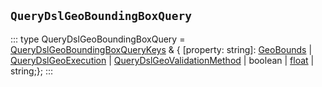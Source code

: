 ## `QueryDslGeoBoundingBoxQuery`
:::
type QueryDslGeoBoundingBoxQuery = [QueryDslGeoBoundingBoxQueryKeys](./QueryDslGeoBoundingBoxQueryKeys.md) & { [property: string]: [GeoBounds](./GeoBounds.md) | [QueryDslGeoExecution](./QueryDslGeoExecution.md) | [QueryDslGeoValidationMethod](./QueryDslGeoValidationMethod.md) | boolean | [float](./float.md) | string;};
:::
